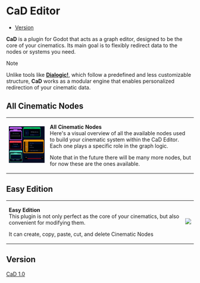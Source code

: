 # CaD Editor

- [Version](#version)

  
**CaD** is a plugin for Godot that acts as a graph editor, designed to be the core of your cinematics. Its main goal is to flexibly redirect data to the nodes or systems you need.

> [!NOTE]  
> Unlike tools like [**Dialogic!**](https://github.com/dialogic-godot/dialogic), which follow a predefined and less customizable structure, **CaD** works as a modular engine that enables personalized redirection of your cinematic data.

## All Cinematic Nodes
<table>
  <tr>
    <td>
      <img src="https://github.com/Proyecto-Carpincho/CaD-Editor/blob/main/To%20Readme/All%20Cinematic%20Nodes.png" width="300"/>
    </td>
    <td>
      <p><strong>All Cinematic Nodes</strong><br/>
      Here's a visual overview of all the available nodes used to build your cinematic system within the CaD Editor. Each one plays a specific role in the graph logic.</p><p>Note that in the future there will be many more nodes, but for now these are the ones available.</p>
    </td>
  </tr>
</table>

## Easy Edition

<table>
  <tr>
    <td>
      <p><strong>Easy Edition</strong><br/>
      This plugin is not only perfect as the core of your cinematics, but also convenient for modifying them.</p>
      <p>It can create, copy, paste, cut, and delete Cinematic Nodes</p>
    </td>
    <td>
      <img src="https://github.com/Proyecto-Carpincho/CaD-Editor/blob/main/To%20Readme/Editor%20Test.gif" width = "500"/>
    </td>
  </tr>
</table>

## Version

[CaD 1.0](https://github.com/Proyecto-Carpincho/CaD-Editor/releases/tag/StableVersions)
